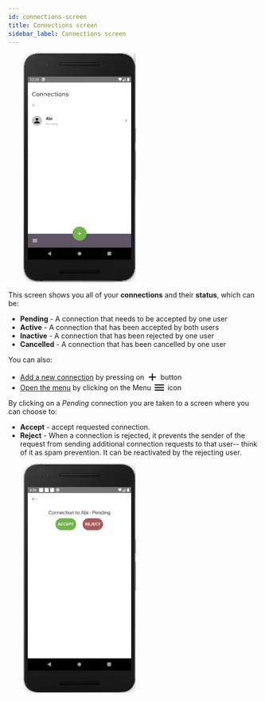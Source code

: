 ```yaml
---
id: connections-screen
title: Connections screen
sidebar_label: Connections screen
---
```


<img src="assets/connections1.png" alt="connections" width="226" height="460" style="display: inline; margin-left: 30px;"/>

This screen shows you all of your **connections** and their **status**, which can be:

- **Pending** - A connection that needs to be accepted by one user
- **Active** - A connection that has been accepted by both users
- **Inactive** - A connection that has been rejected by one user
- **Cancelled** - A connection that has been cancelled by one user

You can also:

- [Add a new connection](add-new-connection.md) by pressing on <img src="assets/plus-icon.png" alt="plus icon" width="25" style="margin-bottom: -7px"/> button
- [Open the menu](menu.md) by clicking on the Menu <img src="assets/menu-icon.png" alt="menu icon" width="25" style="margin-bottom: -7px"/> icon

By clicking on a *Pending* connection you are taken to a screen where you can choose to:

- **Accept** - accept requested connection.
- **Reject** - When a connection is rejected, it prevents the sender of the request from sending additional connection requests to that user-- think of it as spam prevention. It can be reactivated by the rejecting user.

<img src="assets/connections2.png" alt="connections" width="226" height="460" style="display: inline; margin-left: 30px;"/>

